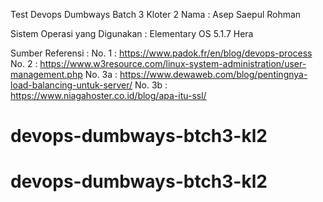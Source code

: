 Test Devops Dumbways Batch 3 Kloter 2
Nama : Asep Saepul Rohman

Sistem Operasi yang Digunakan : 
    Elementary OS 5.1.7 Hera

Sumber Referensi :
    No. 1 : https://www.padok.fr/en/blog/devops-process
    No. 2 : https://www.w3resource.com/linux-system-administration/user-management.php
    No. 3a : https://www.dewaweb.com/blog/pentingnya-load-balancing-untuk-server/
    No. 3b : https://www.niagahoster.co.id/blog/apa-itu-ssl/

# devops-dumbways-btch3-kl2
# devops-dumbways-btch3-kl2
